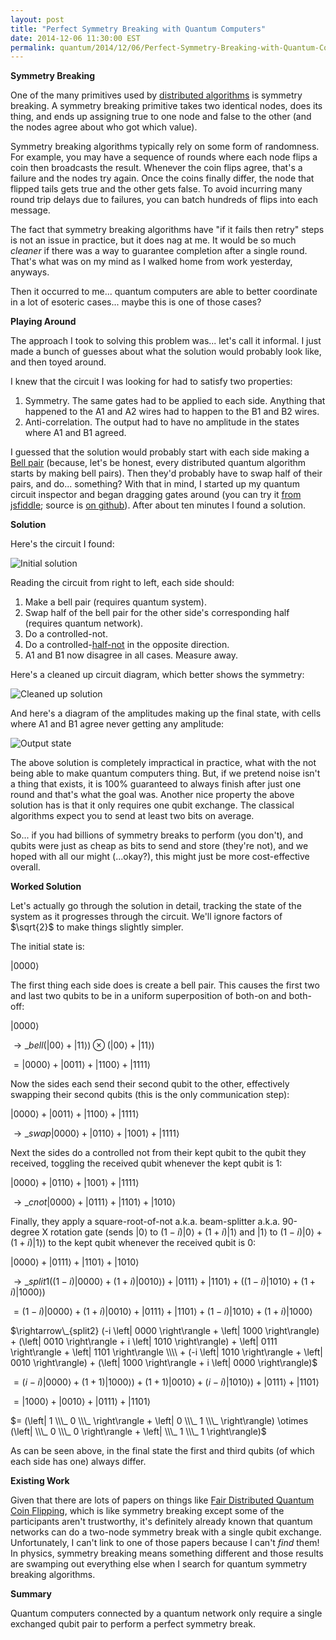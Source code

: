 ```yaml
---
layout: post
title: "Perfect Symmetry Breaking with Quantum Computers"
date: 2014-12-06 11:30:00 EST
permalink: quantum/2014/12/06/Perfect-Symmetry-Breaking-with-Quantum-Computers.html
---
```


**Symmetry Breaking**

One of the many primitives used by [distributed algorithms](http://en.wikipedia.org/wiki/Distributed_algorithm) is symmetry breaking. A symmetry breaking primitive takes two identical nodes, does its thing, and ends up assigning true to one node and false to the other (and the nodes agree about who got which value).

Symmetry breaking algorithms typically rely on some form of randomness. For example, you may have a sequence of rounds where each node flips a coin then broadcasts the result. Whenever the coin flips agree, that's a failure and the nodes try again. Once the coins finally differ, the node that flipped tails gets true and the other gets false. To avoid incurring many round trip delays due to failures, you can batch hundreds of flips into each message.

The fact that symmetry breaking algorithms have "if it fails then retry" steps is not an issue in practice, but it does nag at me. It would be so much *cleaner* if there was a way to guarantee completion after a single round. That's what was on my mind as I walked home from work yesterday, anyways.

Then it occurred to me... quantum computers are able to better coordinate in a lot of esoteric cases... maybe this is one of those cases?

**Playing Around**

The approach I took to solving this problem was... let's call it informal. I just made a bunch of guesses about what the solution would probably look like, and then toyed around.

I knew that the circuit I was looking for had to satisfy two properties:

1. Symmetry. The same gates had to be applied to each side. Anything that happened to the A1 and A2 wires had to happen to the B1 and B2 wires.
2. Anti-correlation. The output had to have no amplitude in the states where A1 and B1 agreed.

I guessed that the solution would probably start with each side making a [Bell pair](http://en.wikipedia.org/wiki/Bell_state) (because, let's be honest, every distributed quantum algorithm starts by making bell pairs). Then they'd probably have to swap half of their pairs, and do... something?
With that in mind, I started up my quantum circuit inspector and began dragging gates around (you can try it [from jsfiddle](http://jsfiddle.net/c4f5z73v/2/); source is [on github](https://github.com/Strilanc/Quantum-Circuit-Inspector)).
After about ten minutes I found a solution.

**Solution**

Here's the circuit I found:

![Initial solution](http://i.imgur.com/SUuBsyk.png)

Reading the circuit from right to left, each side should:

1. Make a bell pair (requires quantum system).
2. Swap half of the bell pair for the other side's corresponding half (requires quantum network).
3. Do a controlled-not.
4. Do a controlled-[half-not](http://en.wikipedia.org/wiki/Beam_splitter) in the opposite direction.
5. A1 and B1 now disagree in all cases. Measure away.

Here's a cleaned up circuit diagram, which better shows the symmetry:

![Cleaned up solution](http://i.imgur.com/EOXIT0q.png)

And here's a diagram of the amplitudes making up the final state, with cells where A1 and B1 agree never getting any amplitude:

![Output state](http://i.imgur.com/msvTZDs.png)

The above solution is completely impractical in practice, what with the not being able to make quantum computers thing. But, if we pretend noise isn't a thing that exists, it is 100% guaranteed to always finish after just one round and that's what the goal was. Another nice property the above solution has is that it only requires one qubit exchange. The classical algorithms expect you to send at least two bits on average.

So... if you had billions of symmetry breaks to perform (you don't), and qubits were just as cheap as bits to send and store (they're not), and we hoped with all our might (...okay?), this might just be more cost-effective overall.

**Worked Solution**

Let's actually go through the solution in detail, tracking the state of the system as it progresses through the circuit. We'll ignore factors of $\sqrt{2}$ to make things slightly simpler.

The initial state is:

$\left| 0000 \right\rangle$

The first thing each side does is create a bell pair. This causes the first two and last two qubits to be in a uniform superposition of both-on and both-off:

$\left| 0000 \right\rangle$

$\rightarrow\_{bell} (\left| 00 \right\rangle + \left| 11 \right\rangle) \otimes (\left| 00 \right\rangle + \left| 11 \right\rangle)$

$= \left| 0000 \right\rangle + \left| 0011 \right\rangle + \left| 1100 \right\rangle + \left| 1111 \right\rangle$ 

Now the sides each send their second qubit to the other, effectively swapping their second qubits (this is the only communication step):

$\left| 0000 \right\rangle + \left| 0011 \right\rangle + \left| 1100 \right\rangle + \left| 1111 \right\rangle$

$\rightarrow\_{swap} \left| 0000 \right\rangle + \left| 0110 \right\rangle + \left| 1001 \right\rangle + \left| 1111 \right\rangle$ 

Next the sides do a controlled not from their kept qubit to the qubit they received, toggling the received qubit whenever the kept qubit is 1:

$\left| 0000 \right\rangle + \left| 0110 \right\rangle + \left| 1001 \right\rangle + \left| 1111 \right\rangle$ 

$\rightarrow\_{cnot} \left| 0000 \right\rangle + \left| 0111 \right\rangle + \left| 1101 \right\rangle + \left| 1010 \right\rangle$ 

Finally, they apply a square-root-of-not a.k.a. beam-splitter a.k.a. 90-degree X rotation gate (sends $\left| 0 \right\rangle$ to $(1-i) \left| 0 \right\rangle + (1+i) \left| 1 \right\rangle$ and $\left| 1 \right\rangle$ to $(1-i) \left| 0 \right\rangle + (1+i) \left| 1 \right\rangle$) to the kept qubit whenever the received qubit is 0:

$\left| 0000 \right\rangle + \left| 0111 \right\rangle + \left| 1101 \right\rangle + \left| 1010 \right\rangle$ 

$\rightarrow\_{split1} ((1-i) \left| 0000 \right\rangle + (1+i) \left| 0010 \right\rangle) + \left| 0111 \right\rangle + \left| 1101 \right\rangle + ((1-i) \left| 1010 \right\rangle + (1+i) \left| 1000 \right\rangle)$ 

$= (1-i) \left| 0000 \right\rangle + (1+i) \left| 0010 \right\rangle + \left| 0111 \right\rangle + \left| 1101 \right\rangle + (1-i) \left| 1010 \right\rangle + (1+i) \left| 1000 \right\rangle$ 

$\rightarrow\_{split2} (-i \left| 0000 \right\rangle + \left| 1000 \right\rangle) + (\left| 0010 \right\rangle + i \left| 1010 \right\rangle) + \left| 0111 \right\rangle + \left| 1101 \right\rangle \\\\ + (-i \left| 1010 \right\rangle + \left| 0010 \right\rangle) + (\left| 1000 \right\rangle + i \left| 0000 \right\rangle)$

$= (i-i) \left| 0000 \right\rangle + (1+1) \left| 1000 \right\rangle) + (1+1) \left| 0010 \right\rangle + (i-i) \left| 1010 \right\rangle) + \left| 0111 \right\rangle + \left| 1101 \right\rangle$

$= \left| 1000 \right\rangle + \left| 0010 \right\rangle + \left| 0111 \right\rangle + \left| 1101 \right\rangle$

$= (\left| 1 \\\_ 0 \\\_ \right\rangle + \left| 0 \\\_ 1 \\\_ \right\rangle) \otimes (\left| \\\_ 0 \\\_ 0 \right\rangle + \left| \\\_ 1 \\\_ 1 \right\rangle)$

As can be seen above, in the final state the first and third qubits (of which each side has one) always differ.

**Existing Work**

Given that there are lots of papers on things like [Fair Distributed Quantum Coin Flipping](http://arxiv.org/pdf/0904.3945v2.pdf), which is like symmetry breaking except some of the participants aren't trustworthy, it's definitely already known that quantum networks can do a two-node symmetry break with a single qubit exchange. Unfortunately, I can't link to one of those papers because I can't *find* them! In physics, symmetry breaking means something different and those results are swamping out everything else when I search for quantum symmetry breaking algorithms.

**Summary**

Quantum computers connected by a quantum network only require a single exchanged qubit pair to perform a perfect symmetry break.
